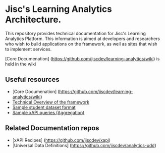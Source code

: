 # Jisc's Learning Analytics Architecture.
This repository provides technical documentation for Jisc's Learning Analytics Platform.  This information is aimed at developers and researchers who wish to build applications on the framework, as well as sites that wish to implement services.

[Core Documenation] (https://github.com/jiscdev/learning-analytics/wiki) is held in the wiki

## Useful resources

* [Core Documenation] (https://github.com/jiscdev/learning-analytics/wiki)
* [Technical Overview of the framework](techoverview.md)
* [Sample student dataset format](https://github.com/jiscdev/uoj)
* [Sample xAPI queries (Aggregation)](xapi-aggregation.md)


## Related Documentation repos

* [xAPI Recipes] (https://github.com/jiscdev/xapi) 
* [Universal Data Definitions] (https://github.com/jiscdev/analytics-udd) 



